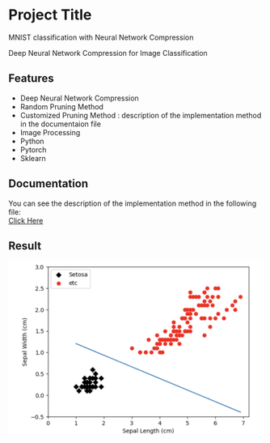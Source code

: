 
# Project Title

MNIST classification with Neural Network Compression

Deep Neural Network Compression for Image Classification
## Features

- Deep Neural Network Compression
- Random Pruning Method
- Customized Pruning Method : description of the implementation method in the documentaion file
- Image Processing 
- Python
- Pytorch
- Sklearn
## Documentation

You can see the description of the implementation method in the following file:  
[Click Here](https://linktodocumentation)


## Result
![App Screenshot](https://github.com/kiananvari/perceptron-learning-rule/raw/main/Result.png)



